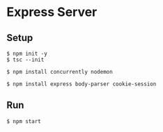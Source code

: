 # Express Server

## Setup

    $ npm init -y
    $ tsc --init

    $ npm install concurrently nodemon

    $ npm install express body-parser cookie-session

## Run

    $ npm start

